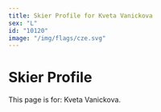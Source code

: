 ```yaml
---
title: Skier Profile for Kveta Vanickova
sex: "L"
id: "10120"
image: "/img/flags/cze.svg" 
---
```


# Skier Profile

This page is for: Kveta Vanickova.
    